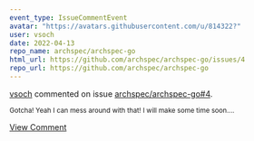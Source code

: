 ```yaml
---
event_type: IssueCommentEvent
avatar: "https://avatars.githubusercontent.com/u/814322?"
user: vsoch
date: 2022-04-13
repo_name: archspec/archspec-go
html_url: https://github.com/archspec/archspec-go/issues/4
repo_url: https://github.com/archspec/archspec-go
---
```


<a href='https://github.com/vsoch' target='_blank'>vsoch</a> commented on issue <a href='https://github.com/archspec/archspec-go/issues/4' target='_blank'>archspec/archspec-go#4</a>.

<small>Gotcha! Yeah I can mess around with that!   I will make some time soon....</small>

<a href='https://github.com/archspec/archspec-go/issues/4' target='_blank'>View Comment</a>
